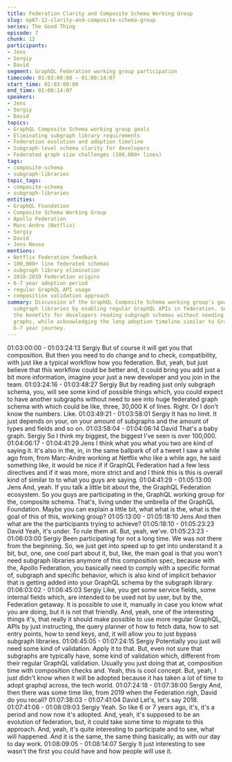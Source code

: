 ```yaml
---
title: Federation Clarity and Composite Schema Working Group
slug: ep07-12-clarity-and-composite-schema-group
series: The Good Thing
episode: 7
chunk: 12
participants:
- Jens
- Sergiy
- David
segment: GraphQL Federation working group participation
timecode: 01:03:00:00 – 01:08:14:07
start_time: 01:03:00:00
end_time: 01:08:14:07
speakers:
- Jens
- Sergiy
- David
topics:
- GraphQL Composite Schema working group goals
- Eliminating subgraph library requirements
- Federation evolution and adoption timeline
- Subgraph-level schema clarity for developers
- Federated graph size challenges (100,000+ lines)
tags:
- composite-schema
- subgraph-libraries
topic_tags:
- composite-schema
- subgraph-libraries
entities:
- GraphQL Foundation
- Composite Schema Working Group
- Apollo Federation
- Marc-Andre (Netflix)
- Sergiy
- David
- Jens Neuse
mentions:
- Netflix Federation feedback
- 100,000+ line federated schemas
- subgraph library elimination
- 2018-2019 Federation origins
- 6-7 year adoption period
- regular GraphQL API usage
- composition validation approach
summary: Discussion of the GraphQL Composite Schema working group's goal to eliminate
  subgraph libraries by enabling regular GraphQL APIs in federation. Sergiy explains
  the benefits for developers reading subgraph schemas without needing massive federated
  graphs, while acknowledging the long adoption timeline similar to GraphQL's own
  6-7 year journey.
---
```


01:03:00:00 - 01:03:24:13
Sergiy
But of course it will get you that composition. But then you need to do change and to check,
compatibility, with just like a typical workflow how you federation. But, yeah, but just believe that
this workflow could be better and, it could bring you add just a bit more information, imagine
your just a new developer and you join in the team.
01:03:24:16 - 01:03:48:27
Sergiy
But by reading just only subgraph schema, you, will see some kind of possible things which, you
could expect to have another subgraphs without need to see into huge federated graph schema
with which could be like, three, 30,000 K of lines. Right. Or I don't know the numbers.
Like.
01:03:49:21 - 01:03:58:01
Sergiy
It has no limit. It just depends on your, on your amount of subgraphs and the amount of types
and fields and so on.
01:03:58:04 - 01:04:06:14
David
That's a baby graph. Sergiy So I think my biggest, the biggest I've seen is over 100,000.
01:04:06:17 - 01:04:41:29
Jens
I think what you what you two are kind of saying it. It's also in the, in, in the same ballpark of of a
tweet I saw a while ago from, from Marc-Andre working at Netflix who like a while ago, he said
something like, it would be nice if if GraphQL Federation had a few less directives and if it was
more, more strict and and I think this is this is overall kind of similar to to what you guys are
saying.
01:04:41:29 - 01:05:13:00
Jens
And, yeah. If you talk a little bit about the, the GraphQL Federation ecosystem. So you guys are
participating in the, GraphQL working group for the, composite schema. That's, living under the
umbrella of the GraphQL Foundation. Maybe you can explain a little bit, what what is the, what
is the goal of this of this, working group?
01:05:13:00 - 01:05:18:10
Jens
And then what are the the participants trying to achieve?
01:05:18:10 - 01:05:23:23
David
Yeah, it's under.
To rule them all. But, yeah, we've.
01:05:23:23 - 01:06:03:00
Sergiy
Been participating for not a long time. We was not there from the beginning. So, we just get into
speed up to get into understand it a bit, but, one, one cool part about it, but, like, the main goal
is that you won't need subgraph libraries anymore of this composition spec, because with the,
Apollo Federation, you basically need to comply with a specific format of, subgraph and specific
behavior, which is also kind of implicit behavior that is getting added into your GraphQL schema
by the subgraph library.
01:06:03:02 - 01:06:45:03
Sergiy
Like, you get some service fields, some internal fields which, are intended to be used not by
user, but by the, Federation getaway. It is possible to use it, manually in case you know what
you are doing, but it is not that friendly. And, yeah, one of the interesting things it's, that really it
should make possible to use more regular GraphQL, APIs by just instructing, the query planner
of how to fetch data, how to set entry points, how to send keys, and, it will allow you to just
bypass subgraph libraries.
01:06:45:05 - 01:07:24:15
Sergiy
Potentially you just will need some kind of validation. Apply it to that. But, even not sure that
subgraphs are typically have, some kind of validation which, different from their regular
GraphQL validation. Usually you just doing that at, composition time with composition checks
and. Yeah, this is cool concept. But, yeah, I just didn't know when it will be adopted because it
has taken a lot of time to adopt graphql across, the tech world.
01:07:24:18 - 01:07:38:00
Sergiy
And, then there was some time like, from 2019 when the Federation righ, David do you recall?
01:07:38:03 - 01:07:41:04
David
Let's, let's say 2018.
01:07:41:06 - 01:08:09:03
Sergiy
Yeah. So like 6 or 7 years ago, it's, it's a period and now now it's adopted. And, yeah, it's
supposed to be an evolution of federation, but, it could take some time to migrate to this
approach. And, yeah, it's quite interesting to participate and to see, what will happened. And it is
the same, the same thing basically, as with our day to day work.
01:08:09:05 - 01:08:14:07
Sergiy
It just interesting to see wasn't the first you could have and how people will use it.